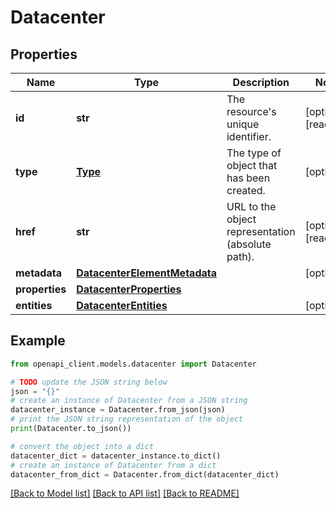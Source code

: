 # Datacenter


## Properties

Name | Type | Description | Notes
------------ | ------------- | ------------- | -------------
**id** | **str** | The resource&#39;s unique identifier. | [optional] [readonly] 
**type** | [**Type**](Type.md) | The type of object that has been created. | [optional] 
**href** | **str** | URL to the object representation (absolute path). | [optional] [readonly] 
**metadata** | [**DatacenterElementMetadata**](DatacenterElementMetadata.md) |  | [optional] 
**properties** | [**DatacenterProperties**](DatacenterProperties.md) |  | 
**entities** | [**DatacenterEntities**](DatacenterEntities.md) |  | [optional] 

## Example

```python
from openapi_client.models.datacenter import Datacenter

# TODO update the JSON string below
json = "{}"
# create an instance of Datacenter from a JSON string
datacenter_instance = Datacenter.from_json(json)
# print the JSON string representation of the object
print(Datacenter.to_json())

# convert the object into a dict
datacenter_dict = datacenter_instance.to_dict()
# create an instance of Datacenter from a dict
datacenter_from_dict = Datacenter.from_dict(datacenter_dict)
```
[[Back to Model list]](../README.md#documentation-for-models) [[Back to API list]](../README.md#documentation-for-api-endpoints) [[Back to README]](../README.md)


